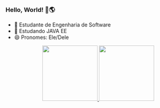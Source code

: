 ### Hello, World! 👋🌎




- 🔭 Estudante de Engenharia de Software
- 🌱 Estudando JAVA EE
- 😄 Pronomes: Ele/Dele




<div align="center">
  <a href="https://github.com/luanmoutinho">
  <img height="150em" src="https://github-readme-stats.vercel.app/api?username=luanmoutinho&show_icons=true&theme=dark&include_all_commits=true&count_private=true"/>
  <img height="150em" src="https://github-readme-stats.vercel.app/api/top-langs/?username=luanmoutinho&layout=compact&langs_count=7&theme=dark"/>
</div>
